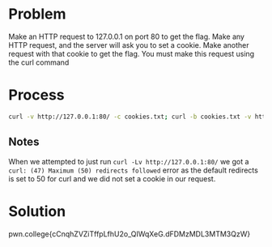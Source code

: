 # Problem

Make an HTTP request to 127.0.0.1 on port 80 to get the flag. Make any HTTP request, and the server will ask you to set a cookie. Make another request with that cookie to get the flag.
You must make this request using the curl command

# Process

```bash
curl -v http://127.0.0.1:80/ -c cookies.txt; curl -b cookies.txt -v http://127.0.0.1:80/
```

## Notes

When we attempted to just run `curl -Lv http://127.0.0.1:80/` we got a `curl: (47) Maximum (50) redirects followed` error as the default redirects is set to 50 for curl and we did not set a cookie in our request.

# Solution

pwn.college{cCnqhZVZiTffpLfhU2o_QIWqXeG.dFDMzMDL3MTM3QzW}
